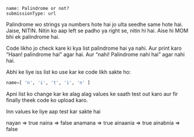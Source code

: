 ```ngMeta
name: Palindrome or not?
submissionType: url
```

Palindrome wo strings ya numbers hote hai jo ulta seedhe same hote hai. Jaise, NITIN. Nitin ko aap left se padho ya right se, nitin hi hai. Aise hi MOM bhi ek palindrome hai.

Code likho jo check kare ki kya list palindrome hai ya nahi. Aur print karo “Haan! palindrome hai” agar hai. Aur “nahi! Palindrome nahi hai” agar nahi hai.

Abhi ke liye iss list ko use kar ke code likh sakte ho:

```python
name=[ 'n', 'i', 't', 'i', 'n' ]
```

Apni list ko change kar ke alag alag values ke saath test out karo aur fir finally theek code ko upload karo.

Inn values ke liye aap test kar sakte hai

nayan => true
naina => false
anamana => true
ainaania => true
ainabnia => false